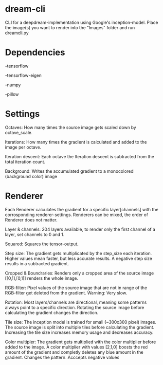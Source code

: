 # dream-cli
 
CLI for a deepdream-implementation using Google's inception-model. Place the image(s) you want to render into the "Images" folder and run dreamcli.py

# Dependencies

-tensorflow

-tensorflow-eigen

-numpy

-pillow

# Settings

Octaves: How many times the source image gets scaled down by octave_scale. 

Iterations: How many times the gradient is calculated and added to the image per octave.

Iteration descent: Each octave the Iteration descent is subtracted from the total iteration count. 

Background: Writes the accumulated gradient to a monocolored (background color) image

# Renderer

Each Renderer calculates the gradient for a specific layer[channels] with the corrosponding renderer-settings. Renderers can be mixed, the order of Renderer does not matter.

Layer & channels: 204 layers available, to render only the first channel of a layer, set channels to 0 and 1.

Squared: Squares the tensor-output.

Step size: The gradient gets multiplicated by the step_size each iteration. Higher values mean faster, but less accurate results. A negative step size results in a subtracted gradient. 

Cropped & Boundraries: Renders only a cropped area of the source image [[0,1],[0,1]] renders the whole image.

RGB-filter: Pixel values of the source image that are not in range of the RGB-filter get deleted from the gradient. Warning: Very slow.

Rotation: Most layers/channels are directional, meaning some patterns always point to a specific direction. Rotating the source image before calculating the gradient changes the direction.

Tile size: The inception model is trained for small (~300x300 pixel) images. The source image is split into multiple tiles before calculating the gradient. Increasing the tile size increases memory usage and decreases accuracy. 

Color multipler: The gradient gets multiplied with the color multiplier before added to the image. A color multiplier with values [2,1,0] boosts the red amount of the gradient and completly deletes any blue amount in the gradient. Changes the pattern. Acccepts negative values

